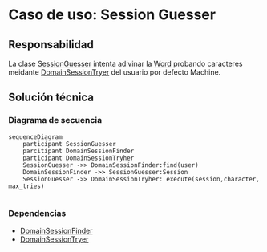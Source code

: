 # Caso de uso: Session Guesser

## Responsabilidad
La clase [SessionGuesser]() intenta adivinar la [Word]() probando caracteres meidante [DomainSessionTryer]() del usuario por defecto Machine.

## Solución técnica

### Diagrama de secuencia
````mermaid
sequenceDiagram
    participant SessionGuesser
    parcitipant DomainSessionFinder
    participant DomainSessionTryher
    SessionGuesser ->> DomainSessionFinder:find(user)
    DomainSessionFinder ->> SessionGuesser:Session
    SessionGuesser ->> DomainSessionTryher: execute(session,character, max_tries)
    
````

### Dependencias
- [DomainSessionFinder]()
- [DomainSessionTryer]()